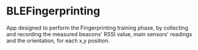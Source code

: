 # BLEFingerprinting
App designed to perform the Fingerprinting training phase, by collecting and recording the measured beacons' RSSI value, main sensors' readings and the orientation, for each x,y position.
